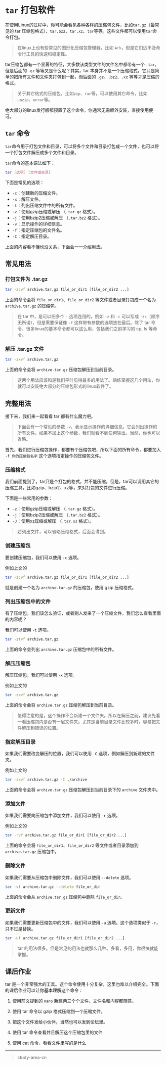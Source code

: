 # `tar` 打包软件

在使用Linux的过程中，你可能会看见各种各样的压缩包文件，比如`tar.gz`（最常见的 tar 压缩包格式）、`tar.bz2`、`tar.xz`、`tar`等等。这些文件都可以使用`tar`命令打包。

> 在linux上也有些常见的图形化压缩包管理器，比如 `Ark`，但是它们远不及命令行工具的快速和稳定性。

tar压缩包都有一个显著的特征，大多数该类型文件的文件名中都带有一个 `.tar`，但是后面的 `.gz` 等等又是什么呢？其实，tar 本身并不是一个压缩格式，它只是简单的把所有文件和文件夹打包到一起，而后面的 `.gz`、`.bz2`、`.xz` 等等才是压缩的格式。

> 关于其它格式的压缩包，比如`zip`、`rar`等，可以使用其它命令，比如`unzip`、`unrar`等。

绝大部分的linux发行版都预置了这个命令，你通常无需额外安装，直接使用便可。

## `tar` 命令

`tar`命令用于打包文件和目录，可以将多个文件和目录打包成一个文件，也可以将一个打包文件解压成多个文件和目录。

`tar`命令的基本语法如下：

```bash
tar [选项] [文件或目录]
```

下面是常见的选项：

- `-c`：创建新的压缩文件。
- `-x`：解压文件。
- `-t`：列出压缩文件中的所有文件。
- `-z`：使用gzip压缩或解压 （`.tar.gz` 格式）。
- `-j`：使用bzip2压缩或解压 （`.tar.bz2` 格式）。
- `-v`：显示操作的详细信息。
- `-f`：指定压缩包的文件名。
- `-C`：指定解压目录。

上面的内容看不懂也没关系，下面会一一介绍用法。

## 常见用法

### 打包文件为 .tar.gz

```bash
tar -zcvf archive.tar.gz file_or_dir1 [file_or_dir2 ...]
```

上面的命令会将 `file_or_dir1`、`file_or_dir2` 等文件或者目录打包成一个名为 `archive.tar.gz` 的压缩包。

> 在 tar 中，是可以把多个 `-` 选项连用的，例如 `-z` 和 `-c` 可以写成 `-zc`（顺序无所谓），但是需要保证像 `-f` 这样带有参数的选项放在最后。除了 tar 命令，很多linux的基本命令都可以这么用，包括我们之前学习的 cp, ls 等命令。

### 解压 .tar.gz 文件

```bash
tar -zxvf archive.tar.gz
```

上面的命令会将 `archive.tar.gz` 压缩包解压到当前目录。

> 这两个用法应该和是我们平时见得最多的用法了。熟练掌握这几个用法，你就可以安装绝大部分的压缩包形式的linux软件了。

## 完整用法

接下来，我们来一起看看 tar 都有什么魔力吧。

> 下面会有一个常见的参数 `-v`，表示显示操作的详细信息。它会列出操作的所有文件。如果不加上这个参数，我们就看不到任何输出。当然，你也可以省略。

首先，我们进行压缩包操作，都要有个压缩包吧，所以下面的所有命令，都要加入 `-f 你的压缩包名字` 这个选项指定操作的压缩包文件。

### 压缩格式

我们前面提到了，tar只是个打包的格式，并不能压缩。但是，tar可以调用其它的压缩工具，比如gzip、bzip2、xz等，来对打包的文件进行压缩。

下面是一些常用的参数：

- `-z`：使用gzip压缩或解压 （`.tar.gz` 格式）。
- `-j`：使用bzip2压缩或解压 （`.tar.bz2` 格式）。
- `-J`：使用xz压缩或解压 （`.tar.xz` 格式）。

> 若列出文件，可以省略压缩格式，后面会讲到。

### 创建压缩包

要创建压缩包，我们可以使用 `-c` 选项。

例如上文的

```bash
tar -zcvf archive.tar.gz file_or_dir1 [file_or_dir2 ...]
```

就是创建一个名为 `archive.tar.gz` 的压缩包，使用 gzip 压缩格式。

### 列出压缩包中的文件

有了压缩包，我们该怎么验证，或者别人发来了一个压缩文件，我们怎么查看里面的内容呢？

我们可以使用 `-t` 选项。

```bash
tar -ztvf archive.tar.gz
```

上面的命令会列出 `archive.tar.gz` 压缩包中的所有文件。

### 解压压缩包

解压压缩包，我们可以使用 `-x` 选项。

例如上文的

```bash
tar -zxvf archive.tar.gz
```

上面的命令会将 `archive.tar.gz` 压缩包解压到当前目录。

> 值得注意的是，这个操作不会新建一个文件夹。所以在解压之前，建议先看一看压缩包内是否有一层文件夹。尤其是当前目录文件比较多时，容易把文件解压到错误的位置。

### 指定解压目录

如果我们需要改变解压的位置，我们可以使用 `-C` 选项，例如解压到新建的文件夹。

例如上文的

```bash
tar -zxvf archive.tar.gz -C ./archive
```

上面的命令会将 `archive.tar.gz` 压缩包解压到当前目录下的 `archive` 文件夹中。

### 添加文件

如果我们需要向压缩包中添加文件，我们可以使用 `-r` 选项。

例如上文的

```bash
tar -rvf archive.tar.gz file_or_dir1 [file_or_dir2 ...]
```

上面的命令会将 `file_or_dir1`、`file_or_dir2` 等文件或者目录添加到 `archive.tar.gz` 压缩包中。

### 删除文件

如果我们需要从压缩包中删除文件，我们可以使用 `--delete` 选项。

```bash
tar -vf archive.tar.gz --delete file_or_dir
```

上面的命令会从 `archive.tar.gz` 压缩包中删除 `file_or_dir`。

### 更新文件

如果我们需要更新压缩包中的文件，我们可以使用 `-u` 选项。这个选项类似于 `-r`，只不过是替换。

```bash
tar -uf archive.tar.gz file_or_dir1 [file_or_dir2 ...]
```

> tar 的用法很多，但是常见的用法也就那么几种。多看，多用，你很快就能掌握。

## 课后作业

tar 是一个非常强大的工具。这个命令使用十分复杂，这里也难以介绍完全。下面的课后作业可以让你基本理解这个命令：

1. 使用前文提到的 `nano` 新建两三个个文件，文件名和内容都随意。

2. 使用 tar 命令以 gzip 格式压缩到一个压缩文件。

3. 把这个文件发给小伙伴，当然也可以发到论坛里。

4. 使用 tar 命令查看并且解压这个压缩包里的文件

5. 使用 cat 命令，看看文件里写的是什么

---

> study-area-cn
